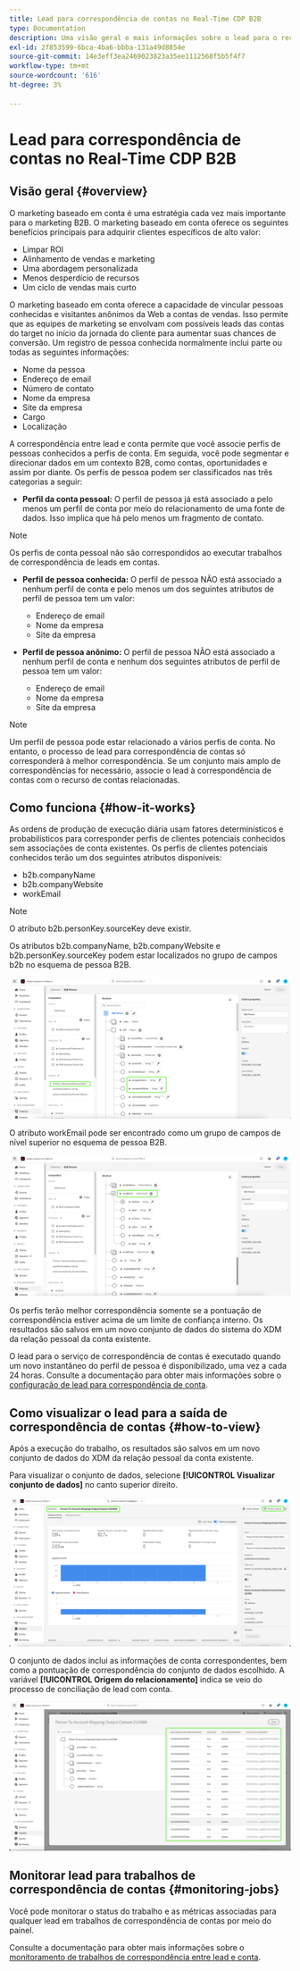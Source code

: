 ```yaml
---
title: Lead para correspondência de contas no Real-Time CDP B2B
type: Documentation
description: Uma visão geral e mais informações sobre o lead para o recurso de correspondência de contas no Experience Platform CDP B2B.
exl-id: 2f853599-6bca-4ba6-bbba-131a49d8854e
source-git-commit: 14e3eff3ea2469023823a35ee1112568f5b5f4f7
workflow-type: tm+mt
source-wordcount: '616'
ht-degree: 3%

---
```


# Lead para correspondência de contas no Real-Time CDP B2B

## Visão geral {#overview}

O marketing baseado em conta é uma estratégia cada vez mais importante para o marketing B2B. O marketing baseado em conta oferece os seguintes benefícios principais para adquirir clientes específicos de alto valor:

- Limpar ROI
- Alinhamento de vendas e marketing
- Uma abordagem personalizada
- Menos desperdício de recursos
- Um ciclo de vendas mais curto

O marketing baseado em conta oferece a capacidade de vincular pessoas conhecidas e visitantes anônimos da Web a contas de vendas. Isso permite que as equipes de marketing se envolvam com possíveis leads das contas do target no início da jornada do cliente para aumentar suas chances de conversão. Um registro de pessoa conhecida normalmente inclui parte ou todas as seguintes informações:

- Nome da pessoa
- Endereço de email
- Número de contato
- Nome da empresa
- Site da empresa
- Cargo
- Localização

A correspondência entre lead e conta permite que você associe perfis de pessoas conhecidos a perfis de conta. Em seguida, você pode segmentar e direcionar dados em um contexto B2B, como contas, oportunidades e assim por diante. Os perfis de pessoa podem ser classificados nas três categorias a seguir:

- **Perfil da conta pessoal:** O perfil de pessoa já está associado a pelo menos um perfil de conta por meio do relacionamento de uma fonte de dados. Isso implica que há pelo menos um fragmento de contato.

>[!NOTE]
>
> Os perfis de conta pessoal não são correspondidos ao executar trabalhos de correspondência de leads em contas.

- **Perfil de pessoa conhecida:** O perfil de pessoa NÃO está associado a nenhum perfil de conta e pelo menos um dos seguintes atributos de perfil de pessoa tem um valor:

   - Endereço de email
   - Nome da empresa
   - Site da empresa

- **Perfil de pessoa anônimo:** O perfil de pessoa NÃO está associado a nenhum perfil de conta e nenhum dos seguintes atributos de perfil de pessoa tem um valor:

   - Endereço de email
   - Nome da empresa
   - Site da empresa

>[!NOTE]
>
> Um perfil de pessoa pode estar relacionado a vários perfis de conta. No entanto, o processo de lead para correspondência de contas só corresponderá à melhor correspondência. Se um conjunto mais amplo de correspondências for necessário, associe o lead à correspondência de contas com o recurso de contas relacionadas.

## Como funciona {#how-it-works}

As ordens de produção de execução diária usam fatores determinísticos e probabilísticos para corresponder perfis de clientes potenciais conhecidos sem associações de conta existentes. Os perfis de clientes potenciais conhecidos terão um dos seguintes atributos disponíveis:

- b2b.companyName
- b2b.companyWebsite
- workEmail

>[!NOTE]
>
> O atributo b2b.personKey.sourceKey deve existir.

Os atributos b2b.companyName, b2b.companyWebsite e b2b.personKey.sourceKey podem estar localizados no grupo de campos b2b no esquema de pessoa B2B.

![Esquema de pessoa B2B mostrando atributos](/help/rtcdp/accounts/images/b2b-person-schema.png)

O atributo workEmail pode ser encontrado como um grupo de campos de nível superior no esquema de pessoa B2B.

![Esquema de pessoa B2B mostrando workEmail](/help/rtcdp/accounts/images/b2b-person-workemail.png)

Os perfis terão melhor correspondência somente se a pontuação de correspondência estiver acima de um limite de confiança interno. Os resultados são salvos em um novo conjunto de dados do sistema do XDM da relação pessoal da conta existente.

O lead para o serviço de correspondência de contas é executado quando um novo instantâneo do perfil de pessoa é disponibilizado, uma vez a cada 24 horas. Consulte a documentação para obter mais informações sobre o [configuração de lead para correspondência de conta](/help/rtcdp/accounts/account-profile-ui-guide.md).

## Como visualizar o lead para a saída de correspondência de contas {#how-to-view}

Após a execução do trabalho, os resultados são salvos em um novo conjunto de dados do XDM da relação pessoal da conta existente.

Para visualizar o conjunto de dados, selecione **[!UICONTROL Visualizar conjunto de dados]** no canto superior direito.

![Novo conjunto de dados](/help/rtcdp/accounts/images/b2b-dataset-output.png)

O conjunto de dados inclui as informações de conta correspondentes, bem como a pontuação de correspondência do conjunto de dados escolhido. A variável **[!UICONTROL Origem do relacionamento]** indica se veio do processo de conciliação de lead com conta.

![Visualizar pontuações e saída de confiança do conjunto de dados](/help/rtcdp/accounts/images/b2b-dataset-preview.png)

## Monitorar lead para trabalhos de correspondência de contas {#monitoring-jobs}

Você pode monitorar o status do trabalho e as métricas associadas para qualquer lead em trabalhos de correspondência de contas por meio do painel.

Consulte a documentação para obter mais informações sobre o [monitoramento de trabalhos de correspondência entre lead e conta](/help/dataflows/ui/b2b/monitor-profile-enrichment.md).
